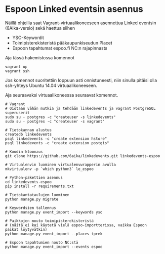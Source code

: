# Espoon Linked eventsin asennus

Näillä ohjeilla saat Vagrant-virtuaalikoneeseen asennettua
Linked eventsin (6Aika-versio) sekä haettua siihen

* YSO-Keywordit
* Toimipisterekisteristä pääkaupunkiseudun Placet
* Espoon tapahtumat espoo.fi NC:n rajapinnasta

Aja tässä hakemistossa komennot

```shell
vagrant up
vagrant ssh
```

Jos komennot suoritettiin loppuun asti onnistuneesti, niin sinulla pitäisi
olla ssh-yhteys Ubuntu 14.04 virtuaalikoneeseen.

Aja seuraavaksi virtuaalikoneessa seuraavat komennot.

```shell
# Vagrant
# Oiotaan vähän mutkia ja tehdään linkedevents ja vagrant PostgreSQL superuserit
sudo su - postgres -c "createuser -s linkedevents"
sudo su - postgres -c "createuser -s vagrant"

# Tietokannan alustus
createdb linkedevents
psql linkedevents -c "create extension hstore"
psql linkedevents -c "create extension postgis"

# Koodin kloonaus
git clone https://github.com/6aika/linkedevents.git linkedevents-espoo

# Virtualenvin luominen virtualenvwrapperin avulla
mkvirtualenv -p `which python3` le_espoo

# Python-pakettien asennus
cd linkedevents-espoo
pip install -r requirements.txt

# Tietokantataulujen luominen
python manage.py migrate

# Keywordsien tallennus
python manage.py event_import --keywords yso

# Paikkojen nouto toimipisterekisteristä 
# (näitä ei kai käytetä vielä espoo-importterissa, vaikka Espoon paikat löytyvätkin)
python manage.py event_import --places tprek

# Espoon tapahtumien nouto NC:stä
python manage.py event_import --events espoo
```

